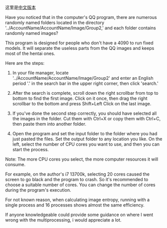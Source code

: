 这里是[中文版本](https://github.com/Sksjx/QQ_image_seperetor/blob/main/README.md)

Have you noticed that in the computer's QQ program, there are numerous randomly named folders located in the directory '../AccountName/AccountName/Image/Group2,' and each folder contains randomly named images?

This program is designed for people who don't have a 4090 to run fixed models. It will separate the useless parts from the QQ images and keeps most of the hentai ones.

Here are the steps:

1. In your file manager, locate '../AccountName/AccountName/Image/Group2' and enter an English period '.' in the search bar in the upper right corner, then click 'search.'

2. After the search is complete, scroll down the right scrollbar from top to bottom to find the first image. Click on it once, then drag the right scrollbar to the bottom and press Shift+Left Click on the last image.

3. If you've done the second step correctly, you should have selected all the images in the folder. Cut them with Ctrl+X or copy them with Ctrl+C, then paste them into another folder.

4. Open the program and set the input folder to the folder where you had just pasted the files. Set the output folder to any location you like. On the left, select the number of CPU cores you want to use, and then you can start the process.

Note: The more CPU cores you select, the more computer resources it will consume.

For example, on the author's i7 13700k, selecting 20 cores caused the screen to go black and the program to crash. So it's recommended to choose a suitable number of cores. You can change the number of cores during the program's execution.

For not known reason, when calculating image entropy, running with a single process and 16 processes shows almost the same efficiency. 

If anyone knowledgeable could provide some guidance on where I went wrong with the multiprocessing, i would appreciate a lot.
